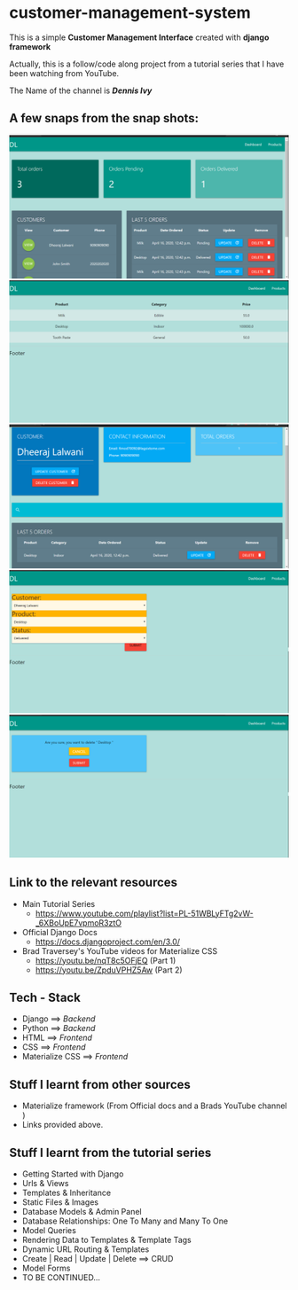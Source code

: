 # customer-management-system
 This is a simple **Customer Management Interface** created with  **django framework**
 
 Actually, this  is a follow/code along project from a tutorial series that I have been watching from YouTube.
 
 The Name of the channel is ***Dennis Ivy***
 
 
 ## A few snaps from the snap shots:
 ![](Project1.png)
 ![](Project2.png)
 ![](Project3.png)
 ![](Project4.png)
 ![](Project5.png)
 
 ## Link to the relevant resources
 - Main Tutorial Series
    - https://www.youtube.com/playlist?list=PL-51WBLyFTg2vW-_6XBoUpE7vpmoR3ztO
 - Official Django Docs
    - https://docs.djangoproject.com/en/3.0/
 - Brad Traversey's YouTube videos for Materialize CSS
    - https://youtu.be/nqT8c5OFjEQ (Part 1)
    - https://youtu.be/ZpduVPHZ5Aw (Part 2)
 
 ## Tech - Stack
 - Django  ==> _Backend_
 - Python ==> _Backend_
 - HTML ==> _Frontend_
 - CSS ==> _Frontend_
 - Materialize CSS ==> _Frontend_
 
 ## Stuff I learnt from other sources
 - Materialize framework (From Official docs and a Brads YouTube channel )
 - Links provided above.
 
 
 
 ## Stuff I learnt from the tutorial series
 - Getting Started with Django
 - Urls & Views
 - Templates & Inheritance
 - Static Files & Images
 - Database Models & Admin Panel
 - Database Relationships: One To Many and Many To One
 - Model Queries
 - Rendering Data to Templates & Template Tags
 - Dynamic URL Routing & Templates
 - Create | Read | Update | Delete  ==> CRUD
 - Model Forms
 - TO BE CONTINUED...
 


